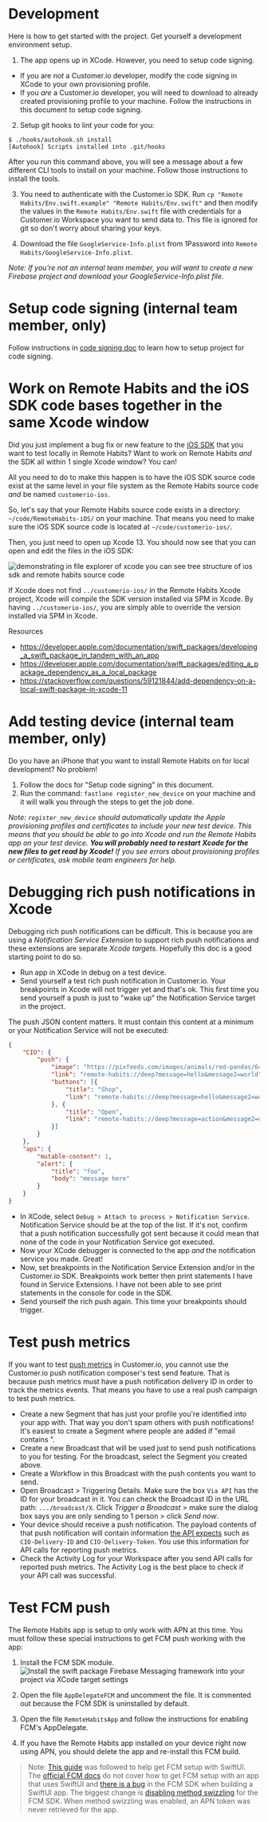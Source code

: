 # Development 

Here is how to get started with the project. Get yourself a development environment setup. 

1. The app opens up in XCode. However, you need to setup code signing. 

* If you are *not* a Customer.io developer, modify the code signing in XCode to your own provisioning profile. 
* If you *are* a Customer.io developer, you will need to download to already created provisioning profile to your machine. Follow the instructions in this document to setup code signing. 

2. Setup git hooks to lint your code for you:

```
$ ./hooks/autohook.sh install
[Autohook] Scripts installed into .git/hooks
```

After you run this command above, you will see a message about a few different CLI tools to install on your machine. Follow those instructions to install the tools. 

3. You need to authenticate with the Customer.io SDK. Run `cp "Remote Habits/Env.swift.example" "Remote Habits/Env.swift"` and then modify the values in the `Remote Habits/Env.swift` file with credentials for a Customer.io Workspace you want to send data to. This file is ignored for git so don't worry about sharing your keys.  

4. Download the file `GoogleService-Info.plist` from 1Password into `Remote Habits/GoogleService-Info.plist`.

*Note: If you're not an internal team member, you will want to create a new Firebase project and download your GoogleService-Info.plist file*.

# Setup code signing (internal team member, only)

Follow instructions in [code signing doc](https://github.com/customerio/mobile/blob/main/ios_code_signing.md) to learn how to setup project for code signing. 

# Work on Remote Habits and the iOS SDK code bases together in the same Xcode window

Did you just implement a bug fix or new feature to the [iOS SDK](https://github.com/customerio/customerio-ios) that you want to test locally in Remote Habits? Want to work on Remote Habits *and* the SDK all within 1 single Xcode window? You can! 

All you need to do to make this happen is to have the iOS SDK source code exist at the same level in your file system as the Remote Habits source code *and* be named `customerio-ios`. 

So, let's say that your Remote Habits source code exists in a directory: `~/code/RemoteHabits-iOS/` on your machine. That means you need to make sure the iOS SDK source code is located at `~/code/customerio-ios/`. 

Then, you just need to open up Xcode 13. You should now see that you can open and edit the files in the iOS SDK:

![demonstrating in file explorer of xcode you can see tree structure of ios sdk and remote habits source code](img/xcode-edit-sdk.jpeg)

If Xcode does not find `../customerio-ios/` in the Remote Habits Xcode project, Xcode will compile the SDK version installed via SPM in Xcode. By having `../customerio-ios/`, you are simply able to override the version installed via SPM in Xcode. 

Resources 
* https://developer.apple.com/documentation/swift_packages/developing_a_swift_package_in_tandem_with_an_app
* https://developer.apple.com/documentation/swift_packages/editing_a_package_dependency_as_a_local_package
* https://stackoverflow.com/questions/59121844/add-dependency-on-a-local-swift-package-in-xcode-11

# Add testing device (internal team member, only)

Do you have an iPhone that you want to install Remote Habits on for local development? No problem! 

1. Follow the docs for "Setup code signing" in this document. 
2. Run the command: `fastlane register_new_device` on your machine and it will walk you through the steps to get the job done. 

*Note: `register_new_device` should automatically update the Apple provisioning profiles and certificates to include your new test device. This means that you should be able to go into Xcode and run the Remote Habits app on your test device. **You will probably need to restart Xcode for the new files to get read by Xcode!** If you see errors about provisioning profiles or certificates, ask mobile team engineers for help.*

# Debugging rich push notifications in Xcode

Debugging rich push notifications can be difficult. This is because you are using a *Notification Service Extension* to support rich push notifications and these extensions are separate *Xcode targets*. Hopefully this doc is a good starting point to do so. 

* Run app in XCode in debug on a test device. 
* Send yourself a test rich push notification in Customer.io. Your breakpoints in Xcode will not trigger yet and that's ok. This first time you send yourself a push is just to "wake up" the Notification Service target in the project. 

The push JSON content matters. It must contain this content at a minimum or your Notification Service will not be executed:

```json
{
    "CIO": {
        "push": {
            "image": "https://pixfeeds.com/images/animals/red-pandas/640-178167661-red-panda.jpg",
            "link": "remote-habits://deep?message=hello&message2=world",
            "buttons": [{
                "title": "Shop",
                "link": "remote-habits://deep?message=hello&message2=world"
            }, {
                "title": "Open",
                "link": "remote-habits://deep?message=action&message2=opened"
            }]
        }
    },
    "aps": {
        "mutable-content": 1,
        "alert": {
            "title": "foo",
            "body": "message here"
        }
    }
}
```

* In XCode, select `Debug > Attach to process > Notification Service`. Notification Service should be at the top of the list. If it's not, confirm that a push notification successfully got sent because it could mean that none of the code in your Notification Service got executed. 
* Now your XCode debugger is connected to the app *and* the notification service you made. Great!
* Now, set breakpoints in the Notification Service Extension and/or in the Customer.io SDK. Breakpoints work better then print statements I have found in Service Extensions. I have not been able to see print statements in the console for code in the SDK. 
* Send yourself the rich push again. This time your breakpoints should trigger. 

# Test push metrics 

If you want to test [push metrics](https://customer.io/docs/api/#operation/pushMetrics) in Customer.io, you cannot use the Customer.io push notification composer's test send feature. That is because push metrics must have a push notification delivery ID in order to track the metrics events. That means you have to use a real push campaign to test push metrics. 

* Create a new Segment that has just your profile you're identified into your app with. That way you don't spam others with push notifications! It's easiest to create a Segment where people are added if "email contains <your name>". 
* Create a new Broadcast that will be used just to send push notifications to you for testing. For the broadcast, select the Segment you created above. 
* Create a Workflow in this Broadcast with the push contents you want to send. 
* Open Broadcast > Triggering Details. Make sure the box `Via API` has the ID for your broadcast in it. You can check the Broadcast ID in the URL path: `.../broadcast/X`. Click *Trigger a Broadcast* > make sure the dialog box says you are only sending to 1 person > click *Send now*. 
* Your device should receive a push notification. The payload contents of that push notification will contain information [the API expects](https://customer.io/docs/api/#operation/pushMetrics) such as `CIO-Delivery-ID` and `CIO-Delivery-Token`. You use this information for API calls for reporting push metrics. 
* Check the Activity Log for your Workspace after you send API calls for reported push metrics. The Activity Log is the best place to check if your API call was successful. 

# Test FCM push

The Remote Habits app is setup to only work with APN at this time. You must follow these special instructions to get FCM push working with the app:

1. Install the FCM SDK module. 
![Install the swift package Firebase Messaging framework into your project via XCode target settings](img/xcode_add_fcm_messaging.jpeg)

2. Open the file `AppDelegateFCM` and uncomment the file. It is commented out because the FCM SDK is uninstalled by default. 

3. Open the file `RemoteHabitsApp` and follow the instructions for enabling FCM's AppDelegate. 

4. If you have the Remote Habits app installed on your device right now using APN, you should delete the app and re-install this FCM build. 

> Note: [This guide](https://www.raywenderlich.com/20201639-firebase-cloud-messaging-for-ios-push-notifications) was followed to help get FCM setup with SwiftUI. The [official FCM docs](https://firebase.google.com/docs/cloud-messaging/ios/client) do not cover how to get FCM setup with an app that uses SwiftUI and [there is a bug](https://github.com/firebase/firebase-ios-sdk/issues/8738) in the FCM SDK when building a SwiftUI app. The biggest change is [disabling method swizzling](https://firebase.google.com/docs/cloud-messaging/ios/client#method_swizzling_in) for the FCM SDK. When method swizzling was enabled, an APN token was never retrieved for the app. 
